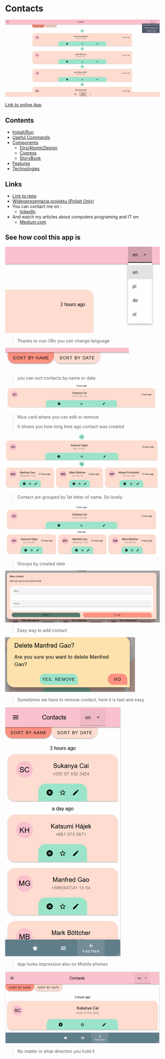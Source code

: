 # Contacts

![click Visit Site](Readme/main.png)

[Link to online App](https://wildcat-moral-yearly.ngrok-free.app/)

## Contents
* [Install/Run](front/README.md)
* [Useful Commands](front/src/Commands.md)
* [Components](front/src/components/Components.md)
  * [Dirs/AtomicDesign](front/src/components/DirStructure.md)
  * [Cypress](Readme/Cypress.md)
  * [StoryBook](Readme/Storybook.md)
* [Features](Readme/Features.md)
* [Technologies](Readme/Technologies.md)

## Links
* [Link to repo](https://bitbucket.org/piotr-major/rubrica/src/master/)
* [Wideoprezentacja projektu (Polish Only)](https://drive.google.com/file/d/1jj6aY1AKEWGLGN45TX6Ut2dMy8_zSNnK/view?usp=sharing)
* You can contact me on :
  * [linkedIn](https://www.linkedin.com/in/piotr-major-394b54281/)
* And watch my articles about computers programing and IT on:
  * [Medium.com](https://medium.com/@major_piotr)

## See how cool this app is

![click Visit Site](Readme/Features/langs.png)
> Thanks to vue-i18n you can change language

![click Visit Site](Readme/Features/sort.png)
> you can sort contacts by name or date

![click Visit Site](Readme/Features/Card.png)
> Nice card where you can edit or remove
>
> It shows you how long time ago contact was created

![click Visit Site](Readme/Features/GroupedName.png)
> Contact are grouped by 1st letter of name. So lovely

![click Visit Site](Readme/Features/GroupedDate.png)
> Groups by created date

![click Visit Site](Readme/Features/addNew.png)
> Easy way to add contact

![click Visit Site](Readme/Features/delete.png)
> Sometimes we have to remove contact, here it is fast and easy

![click Visit Site](Readme/Features/mobileV.png)
> App looks impressive also on Mobile phones

![click Visit Site](Readme/Features/mobileH.png)
> No matter in what direction you hold it


